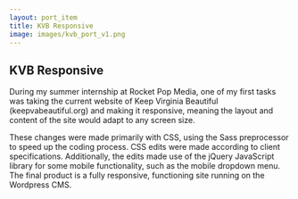 ```yaml
---
layout: port_item
title: KVB Responsive
image: images/kvb_port_v1.png
---
```


## KVB Responsive

During my summer internship at Rocket Pop Media, one of my first tasks was taking the current website of Keep Virginia Beautiful (keepvabeautiful.org) and making it responsive, meaning the layout and content of the site would adapt to any screen size. 

These changes were made primarily with CSS, using the Sass preprocessor to speed up the coding process. CSS edits were made according to client specifications. Additionally, the edits made use of the jQuery JavaScript library for some mobile functionality, such as the mobile dropdown menu. The final product is a fully responsive, functioning site running on the Wordpress CMS. 